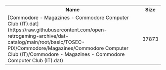 <table>
<tr><th>Name</th><th>Size</th></tr>
<tr><td>[Commodore - Magazines - Commodore Computer Club (IT).dat](https://raw.githubusercontent.com/open-retrogaming-archive/dat-catalog/main/root/basic/TOSEC-PIX/Commodore/Magazines/Commodore Computer Club (IT)/Commodore - Magazines - Commodore Computer Club (IT).dat)</td><td>37873</td></tr>
</table>
